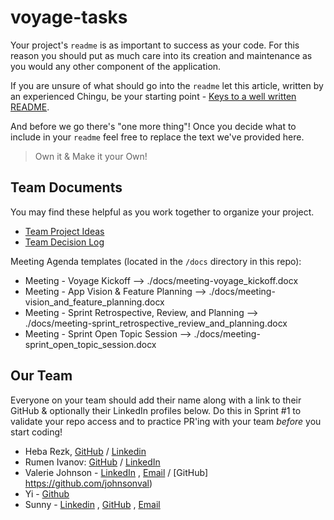 # voyage-tasks

Your project's `readme` is as important to success as your code. For 
this reason you should put as much care into its creation and maintenance
as you would any other component of the application.

If you are unsure of what should go into the `readme` let this article,
written by an experienced Chingu, be your starting point - 
[Keys to a well written README](https://tinyurl.com/yk3wubft).

And before we go there's "one more thing"! Once you decide what to include
in your `readme` feel free to replace the text we've provided here.

> Own it & Make it your Own!

## Team Documents

You may find these helpful as you work together to organize your project.

- [Team Project Ideas](./docs/team_project_ideas.md)
- [Team Decision Log](./docs/team_decision_log.md)

Meeting Agenda templates (located in the `/docs` directory in this repo):

- Meeting - Voyage Kickoff --> ./docs/meeting-voyage_kickoff.docx
- Meeting - App Vision & Feature Planning --> ./docs/meeting-vision_and_feature_planning.docx
- Meeting - Sprint Retrospective, Review, and Planning --> ./docs/meeting-sprint_retrospective_review_and_planning.docx
- Meeting - Sprint Open Topic Session --> ./docs/meeting-sprint_open_topic_session.docx

## Our Team

Everyone on your team should add their name along with a link to their GitHub
& optionally their LinkedIn profiles below. Do this in Sprint #1 to validate
your repo access and to practice PR'ing with your team *before* you start
coding!

- Heba Rezk, [GitHub](https://github.com/hebarezk) / [Linkedin](https://www.linkedin.com/in/hebarezk/)
- Rumen Ivanov: [GitHub](https://github.com/rumenji) / [LinkedIn](https://www.linkedin.com/in/rumen-ivanov-it/)
- Valerie Johnson - [LinkedIn](https://www.linkedin/in/valeriemichellejohnson) , [Email](valeriejohnsonprofessional@gmail.com) / [GitHub] https://github.com/johnsonval)
- Yi - [Github](https://github.com/yi-lin-1234?tab=repositories)
- Sunny - [Linkedin](https://www.linkedin.com/in/sunnymaster/) , [GitHub](https://github.com/Sunny-Master) , [Email](master.codeworks@gmail.com) 
